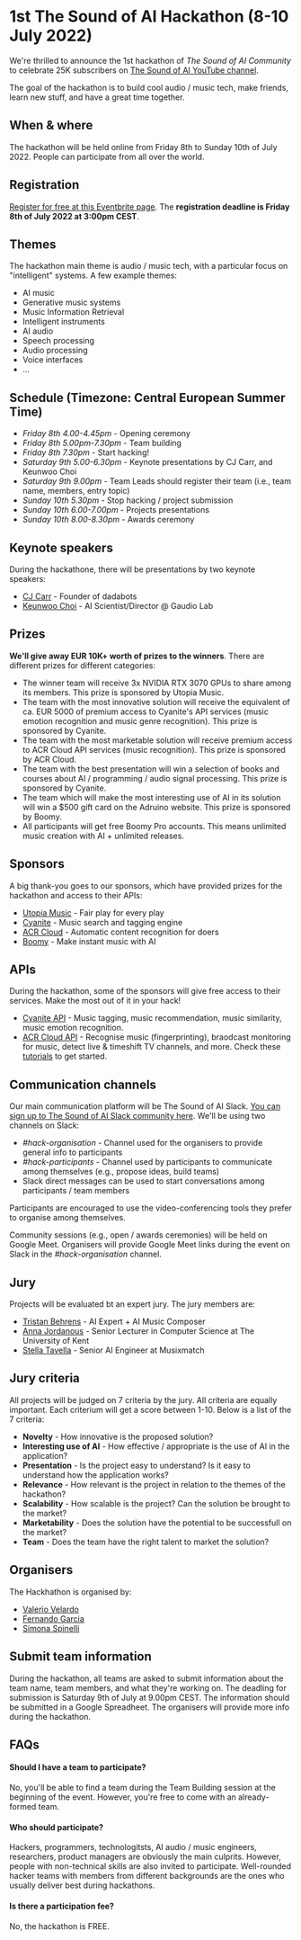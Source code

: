 # 1st The Sound of AI Hackathon (8-10 July 2022)
We're thrilled to announce the 1st hackathon of _The Sound of AI Community_ to celebrate 25K subscribers on [The Sound of AI YouTube channel](https://www.youtube.com/channel/UCZPFjMe1uRSirmSpznqvJfQ).  

The goal of the hackathon is to build cool audio / music tech, make friends, learn new stuff, and have a great time together. 

## When & where
The hackathon will be held online from Friday 8th to Sunday 10th of July 2022. People can participate from all over the world.

## Registration
[Register for free at this Eventbrite page](https://www.eventbrite.com/e/1st-the-sound-of-ai-hackathon-tickets-365806857157). The **registration deadline is Friday 8th of July 2022 at 3:00pm CEST**.

## Themes
The hackathon main theme is audio / music tech, with a particular focus on "intelligent" systems. A few example themes:

- AI music
- Generative music systems
- Music Information Retrieval
- Intelligent instruments
- AI audio
- Speech processing
- Audio processing
- Voice interfaces
- ...

## Schedule (Timezone: Central European Summer Time)
- _Friday 8th 4.00-4.45pm_ - Opening ceremony
- _Friday 8th 5.00pm-7.30pm_ - Team building
- _Friday 8th 7.30pm_ - Start hacking!
- _Saturday 9th 5.00-6.30pm_ - Keynote presentations   by CJ Carr, and Keunwoo Choi
- _Saturday 9th 9.00pm_ - Team Leads should register their team (i.e., team name, members, entry topic) 
- _Sunday 10th 5.30pm_ - Stop hacking / project submission 
- _Sunday 10th 6.00-7.00pm_ - Projects presentations
- _Sunday 10th 8.00-8.30pm_ - Awards ceremony

## Keynote speakers
During the hackathone, there will be presentations by two keynote speakers:
- [CJ Carr](https://dadabots.com/) - Founder of dadabots
- [Keunwoo Choi](https://keunwoochoi.github.io/) - AI Scientist/Director @ Gaudio Lab

## Prizes
**We'll give away EUR 10K+ worth of prizes to the winners**. There are different prizes for different categories:

- The winner team will receive 3x NVIDIA RTX 3070 GPUs to share among its members. This prize is sponsored by Utopia Music.
- The team with the most innovative solution will receive the equivalent of ca. EUR 5000 of premium access to Cyanite's API services (music emotion recognition and music genre recognition). This prize is sponsored by Cyanite.
- The team with the most marketable solution will receive premium access to ACR Cloud API services (music recognition). This prize is sponsored by ACR Cloud.  
- The team with the best presentation will win a selection of books and courses about AI / programming / audio signal processing. This prize is sponsored by Cyanite. 
- The team which will make the most interesting use of AI in its solution will win a $500 gift card on the Adruino website. This prize is sponsored by Boomy.
- All participants will get free Boomy Pro accounts. This means unlimited music creation with AI + unlimited releases.


## Sponsors 
A big thank-you goes to our sponsors, which have provided prizes for the hackathon and access to their APIs:

- [Utopia Music](https://utopiamusic.com/) - Fair play for every play
- [Cyanite](https://cyanite.ai/) - Music search and tagging engine
- [ACR Cloud](https://www.acrcloud.com/) - Automatic content recognition for doers  
- [Boomy](https://boomy.com/) - Make instant music with AI


## APIs
During the hackathon, some of the sponsors will give free access to their services. Make the most out of it in your hack!

- [Cyanite API](https://cyanite.ai/#services) - Music tagging, music recommendation, music similarity, music emotion recognition. 
- [ACR Cloud API](https://www.acrcloud.com/) - Recognise music (fingerprinting), braodcast monitoring for music, detect live & timeshift TV channels, and more. Check these [tutorials](https://docs.acrcloud.com/tutorials) to get started.  


## Communication channels
Our main communication platform will be The Sound of AI Slack. [You can sign up to The Sound of AI Slack community here](https://valeriovelardo.com/the-sound-of-ai-community/). We'll be using two channels on Slack: 

- _#hack-organisation_ - Channel used for the organisers to provide general info to participants  
- _#hack-participants_ - Channel used by participants to communicate among themselves (e.g., propose ideas, build teams)
- Slack direct messages can be used to start conversations among participants / team members

Participants are encouraged to use the video-conferencing tools they prefer to organise among themselves.

Community sessions (e.g., open / awards ceremonies) will be held on Google Meet. Organisers will provide Google Meet links during the event on Slack in the _#hack-organisation_ channel.


## Jury
Projects will be evaluated bt an expert jury. The jury members are:
- [Tristan Behrens](https://ai-guru.de/) - AI Expert + AI Music Composer
- [Anna Jordanous](https://www.kent.ac.uk/computing/people/3051/jordanous-anna) - Senior Lecturer in Computer Science at The University of Kent
- [Stella Tavella](https://shoegazerstella.github.io/) - Senior AI Engineer at Musixmatch


## Jury criteria
All projects will be judged on 7 criteria by the jury. All criteria are equally important. Each criterium will get a score between 1-10. Below is a list of the 7 criteria:

- **Novelty** - How innovative is the proposed solution?
- **Interesting use of AI** - How effective / appropriate is the use of AI in the application?
- **Presentation** - Is the project easy to understand? Is it easy to understand how the application works?
- **Relevance** - How relevant is the project in relation to the themes of the hackathon? 
- **Scalability** - How scalable is the project? Can the solution be brought to the market?
- **Marketability** - Does the solution have the potential to be successfull on the market?
- **Team** - Does the team have the right talent to market the solution? 


## Organisers
The Hackhathon is organised by: 
- [Valerio Velardo](https://valeriovelardo.com/) 
- [Fernando Garcia](https://github.com/fergarciadlc)
- [Simona Spinelli](https://www.linkedin.com/in/simonaspinelli/)


## Submit team information
During the hackathon, all teams are asked to submit information about the team name, team members, and what they're working on. The deadling for submission is Saturday 9th of July at 9.00pm CEST. The information should be submitted in a Google Spreadheet. The organisers will provide more info during the hackathon.


## FAQs

#### Should I have a team to participate?
No, you'll be able to find a team during the Team Building session at the beginning of the event. However, you're free to come with an already-formed team. 

#### Who should participate?
Hackers, programmers, technologitsts, AI audio / music engineers, researchers, product managers are obviously the main culprits. However, people with non-technical skills are also invited to participate. Well-rounded hacker teams with members from different backgrounds are the ones who usually deliver best during hackathons. 

#### Is there a participation fee?
No, the hackathon is FREE.
